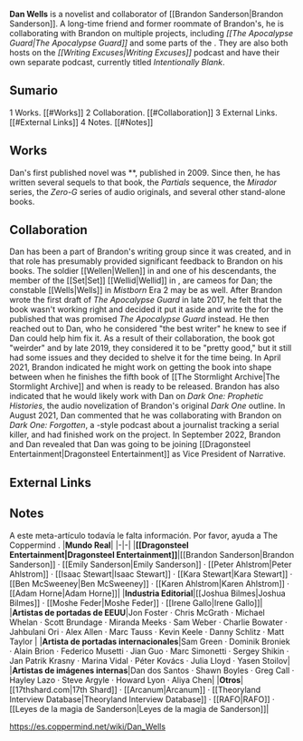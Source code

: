 **Dan Wells** is a novelist and collaborator of [[Brandon Sanderson\|Brandon Sanderson]]. A long-time friend and former roommate of Brandon's, he is collaborating with Brandon on multiple projects, including *[[The Apocalypse Guard\|The Apocalypse Guard]]* and some parts of the . They are also both hosts on the *[[Writing Excuses\|Writing Excuses]]* podcast and have their own separate podcast, currently titled *Intentionally Blank*.

## Sumario

1 Works. [[#Works]] 
2 Collaboration. [[#Collaboration]] 
3 External Links. [[#External Links]] 
4 Notes. [[#Notes]] 


## Works
Dan's first published novel was **, published in 2009. Since then, he has written several sequels to that book, the *Partials* sequence, the *Mirador* series, the *Zero-G* series of audio originals, and several other stand-alone books.

## Collaboration
Dan has been a part of Brandon's writing group since it was created, and in that role has presumably provided significant feedback to Brandon on his books. The soldier [[Wellen\|Wellen]] in  and one of his descendants, the member of the [[Set\|Set]] [[Wellid\|Wellid]] in , are cameos for Dan; the constable [[Wells\|Wells]] in *Mistborn* Era 2 may be as well.
After Brandon wrote the first draft of *The Apocalypse Guard* in late 2017, he felt that the book wasn't working right and decided it put it aside and write the  for the published that was promised *The Apocalypse Guard* instead. He then reached out to Dan, who he considered "the best writer" he knew to see if Dan could help him fix it. As a result of their collaboration, the book got "weirder" and by late 2019, they considered it to be "pretty good," but it still had some issues and they decided to shelve it for the time being. In April 2021, Brandon indicated he might work on getting the book into shape between when he finishes the fifth book of [[The Stormlight Archive\|The Stormlight Archive]] and when  is ready to be released.
Brandon has also indicated that he would likely work with Dan on *Dark One: Prophetic Histories*, the audio novelization of Brandon's original *Dark One* outline. In August 2021, Dan commented that he was collaborating with Brandon on *Dark One: Forgotten*, a -style podcast about a journalist tracking a serial killer, and had finished work on the project.
In September 2022, Brandon and Dan revealed that Dan was going to be joining [[Dragonsteel Entertainment\|Dragonsteel Entertainment]] as Vice President of Narrative.

## External Links


## Notes

A este meta-artículo todavía le falta información. Por favor, ayuda a The Coppermind .
|**Mundo Real**|
|-|-|
|**[[Dragonsteel Entertainment\|Dragonsteel Entertainment]]**|[[Brandon Sanderson\|Brandon Sanderson]] · [[Emily Sanderson\|Emily Sanderson]] · [[Peter Ahlstrom\|Peter Ahlstrom]] · [[Isaac Stewart\|Isaac Stewart]] · [[Kara Stewart\|Kara Stewart]] · [[Ben McSweeney\|Ben McSweeney]] · [[Karen Ahlstrom\|Karen Ahlstrom]] · [[Adam Horne\|Adam Horne]]|
|**Industria Editorial**|[[Joshua Bilmes\|Joshua Bilmes]] · [[Moshe Feder\|Moshe Feder]] · [[Irene Gallo\|Irene Gallo]]|
|**Artistas de portadas de EEUU**|Jon Foster · Chris McGrath · Michael Whelan · Scott Brundage · Miranda Meeks · Sam Weber · Charlie Bowater · Jahbulani Ori · Alex Allen · Marc Tauss · Kevin Keele · Danny Schlitz · Matt Taylor |
|**Artista de portadas internacionales**|Sam Green · Dominik Broniek · Alain Brion · Federico Musetti · Jian Guo · Marc Simonetti · Sergey Shikin · Jan Patrik Krasny · Marina Vidal · Péter Kovács · Julia Lloyd · Yasen Stoilov|
|**Artistas de imágenes internas**|Dan dos Santos · Shawn Boyles · Greg Call · Hayley Lazo · Steve Argyle · Howard Lyon · Aliya Chen|
|**Otros**|[[17thshard.com\|17th Shard]] · [[Arcanum\|Arcanum]] · [[Theoryland Interview Database\|Theoryland Interview Database]] · [[RAFO\|RAFO]] · [[Leyes de la magia de Sanderson\|Leyes de la magia de Sanderson]]|



https://es.coppermind.net/wiki/Dan_Wells